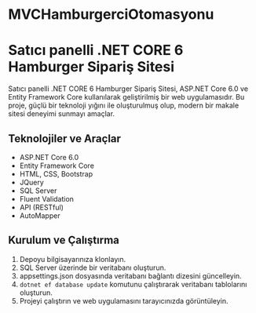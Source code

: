 # MVCHamburgerciOtomasyonu

# Satıcı panelli .NET CORE 6 Hamburger Sipariş Sitesi
Satıcı panelli .NET CORE 6 Hamburger Sipariş Sitesi, ASP.NET Core 6.0 ve Entity Framework Core kullanılarak geliştirilmiş bir web uygulamasıdır. Bu proje, güçlü bir teknoloji yığını ile oluşturulmuş olup, modern bir makale sitesi deneyimi sunmayı amaçlar.

## Teknolojiler ve Araçlar

- ASP.NET Core 6.0
- Entity Framework Core
- HTML, CSS, Bootstrap
- JQuery
- SQL Server
- Fluent Validation
- API (RESTful)
- AutoMapper

## Kurulum ve Çalıştırma

1. Depoyu bilgisayarınıza klonlayın.
2. SQL Server üzerinde bir veritabanı oluşturun.
3. appsettings.json dosyasında veritabanı bağlantı dizesini güncelleyin.
4. `dotnet ef database update` komutunu çalıştırarak veritabanı tablolarını oluşturun.
5. Projeyi çalıştırın ve web uygulamasını tarayıcınızda görüntüleyin.
